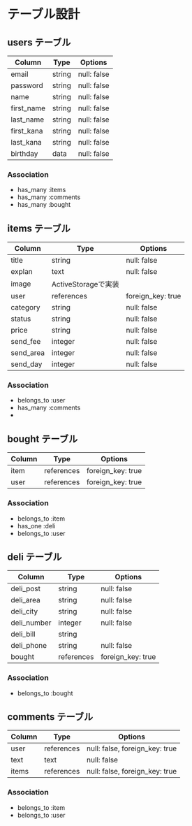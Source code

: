 # テーブル設計

## users テーブル

| Column     | Type   | Options     |
| ---------- | ------ | ----------- |
| email      | string | null: false |
| password   | string | null: false |
| name       | string | null: false |
| first_name | string | null: false |
| last_name  | string | null: false |
| first_kana | string | null: false |
| last_kana  | string | null: false |
| birthday   | data   | null: false |

### Association

- has_many :items
- has_many :comments
- has_many :bought

## items テーブル

| Column     | Type       | Options                            |
| ---------- | ---------- | ---------------------------------- |
| title      | string     | null: false                        |
| explan     | text       | null: false                        |
| image      | ActiveStorageで実装                              |
| user       | references | foreign_key: true                  |
| category   | string     | null: false                        |
| status     | string     | null: false                        |
| price      | string     | null: false                        |
| send_fee   | integer    | null: false                        |
| send_area  | integer    | null: false                        |
| send_day   | integer    | null: false                        |

### Association

- belongs_to :user
- has_many :comments
- 

## bought テーブル

| Column     | Type       | Options           |
| ---------- | ---------- | ----------------- |
| item       | references | foreign_key: true |
| user       | references | foreign_key: true |

### Association

- belongs_to :item
- has_one :deli
- belongs_to :user

## deli テーブル

| Column      | Type       | Options           |
| ----------- | -----------| ----------------- |
| deli_post   | string     | null: false       |
| deli_area   | string     | null: false       |
| deli_city   | string     | null: false       |
| deli_number | integer    | null: false       |
| deli_bill   | string     |                   |
| deli_phone  | string     | null: false       |
| bought      | references | foreign_key: true |

### Association

- belongs_to :bought

## comments テーブル

| Column    | Type       | Options                        |
| --------- | ---------- | ------------------------------ |
| user      | references | null: false, foreign_key: true |
| text      | text       | null: false                    |
| items     | references | null: false, foreign_key: true |

### Association

- belongs_to :item
- belongs_to :user
